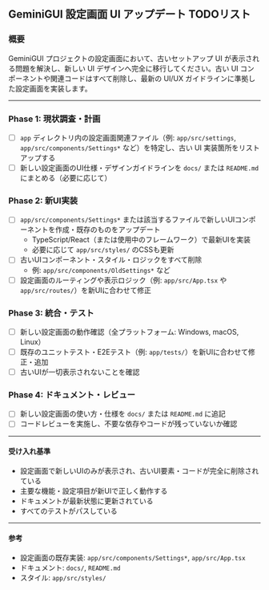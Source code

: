 ## GeminiGUI 設定画面 UI アップデート TODOリスト

### 概要
GeminiGUI プロジェクトの設定画面において、古いセットアップ UI が表示される問題を解決し、新しい UI デザインへ完全に移行してください。古い UI コンポーネントや関連コードはすべて削除し、最新の UI/UX ガイドラインに準拠した設定画面を実装します。

---

### Phase 1: 現状調査・計画

- [ ] `app` ディレクトリ内の設定画面関連ファイル（例: `app/src/settings`, `app/src/components/Settings*` など）を特定し、古い UI 実装箇所をリストアップする
- [ ] 新しい設定画面のUI仕様・デザインガイドラインを `docs/` または `README.md` にまとめる（必要に応じて）

### Phase 2: 新UI実装

- [ ] `app/src/components/Settings*` または該当するファイルで新しいUIコンポーネントを作成・既存のものをアップデート
  - TypeScript/React（または使用中のフレームワーク）で最新UIを実装
  - 必要に応じて `app/src/styles/` のCSSも更新
- [ ] 古いUIコンポーネント・スタイル・ロジックをすべて削除
  - 例: `app/src/components/OldSettings*` など
- [ ] 設定画面のルーティングや表示ロジック（例: `app/src/App.tsx` や `app/src/routes/`）を新UIに合わせて修正

### Phase 3: 統合・テスト

- [ ] 新しい設定画面の動作確認（全プラットフォーム: Windows, macOS, Linux）
- [ ] 既存のユニットテスト・E2Eテスト（例: `app/tests/`）を新UIに合わせて修正・追加
- [ ] 古いUIが一切表示されないことを確認

### Phase 4: ドキュメント・レビュー

- [ ] 新しい設定画面の使い方・仕様を `docs/` または `README.md` に追記
- [ ] コードレビューを実施し、不要な依存やコードが残っていないか確認

---

#### 受け入れ基準

- 設定画面で新しいUIのみが表示され、古いUI要素・コードが完全に削除されている
- 主要な機能・設定項目が新UIで正しく動作する
- ドキュメントが最新状態に更新されている
- すべてのテストがパスしている

---

#### 参考

- 設定画面の既存実装: `app/src/components/Settings*`, `app/src/App.tsx`
- ドキュメント: `docs/`, `README.md`
- スタイル: `app/src/styles/`